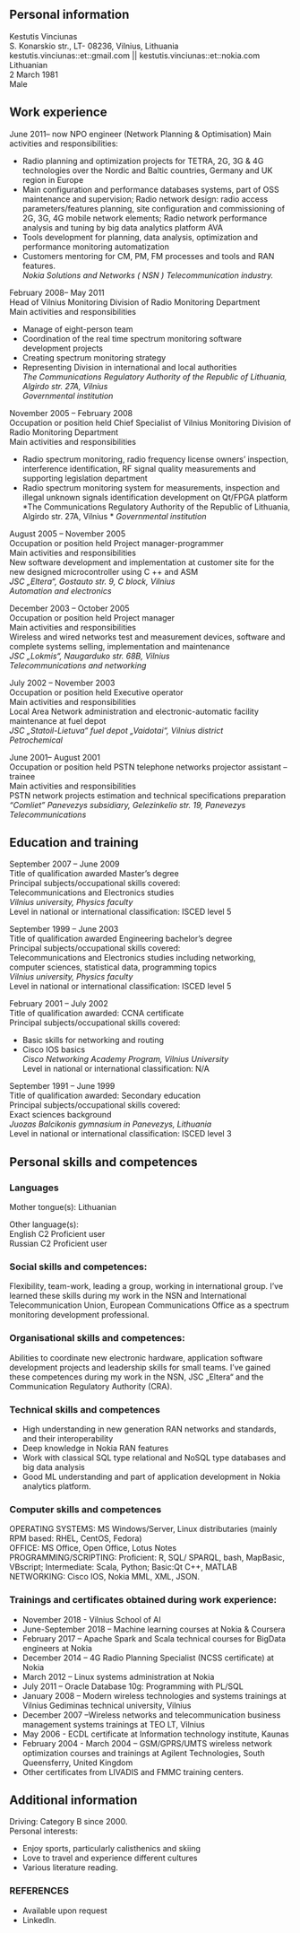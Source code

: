 
## Personal information	
Kestutis Vinciunas  
S. Konarskio str., LT- 08236, Vilnius, Lithuania  
kestutis.vinciunas::et::gmail.com || kestutis.vinciunas::et::nokia.com  
Lithuanian  
2 March 1981  
Male  
	
## Work experience	
	
June 2011– now 
NPO engineer (Network Planning & Optimisation)
Main activities and responsibilities:  
- Radio planning and optimization projects for TETRA, 2G, 3G & 4G technologies over the Nordic and Baltic countries, Germany and UK region in Europe  
- Main configuration and performance databases systems, part of OSS maintenance and supervision; Radio network design: radio access parameters/features planning, site configuration and commissioning of 2G, 3G, 4G mobile network elements; Radio network performance analysis and tuning by big data analytics platform AVA  
- Tools development for planning, data analysis, optimization and performance monitoring automatization  
- Customers mentoring for CM, PM, FM processes and tools and RAN features.  
*Nokia Solutions and Networks ( NSN )*
*Telecommunication industry.*
	
February 2008– May 2011  
Head of Vilnius Monitoring Division of Radio Monitoring Department  
Main activities and responsibilities  
- Manage of eight-person team  
- Coordination of the real time spectrum monitoring software development projects  
- Creating spectrum monitoring strategy  
- Representing Division in international and local authorities  
*The Communications Regulatory Authority of the Republic of Lithuania, Algirdo str. 27A, Vilnius*  
*Governmental institution*  
	
November 2005 – February 2008  
Occupation or position held	Chief Specialist of Vilnius Monitoring Division of Radio Monitoring Department  
Main activities and responsibilities  
- Radio spectrum monitoring, radio frequency license owners’ inspection, interference identification, RF signal quality measurements and supporting legislation department  
- Radio spectrum monitoring system for measurements, inspection and illegal unknown signals identification development on Qt/FPGA platform  
*The Communications Regulatory Authority of the Republic of Lithuania, Algirdo str. 27A, Vilnius * 
*Governmental institution*  
	
August 2005 – November 2005  
Occupation or position held	Project manager-programmer  
Main activities and responsibilities  
New software development and implementation at customer site for the new designed microcontroller using C ++ and ASM  
*JSC „Eltera“, Gostauto str. 9, C block, Vilnius*  
*Automation and electronics*  
	
December 2003 – October 2005  
Occupation or position held	Project manager  
Main activities and responsibilities  
Wireless and wired networks test and measurement devices, software and complete systems selling, implementation and maintenance  
*JSC „Lokmis“, Naugarduko str. 68B, Vilnius*  
*Telecommunications and networking*  
	
July 2002 – November 2003  
Occupation or position held	Executive operator  
Main activities and responsibilities  
Local Area Network administration and electronic-automatic facility maintenance at fuel depot  
*JSC „Statoil-Lietuva“ fuel depot „Vaidotai“, Vilnius district*  
*Petrochemical*  
	
June 2001– August 2001  
Occupation or position held	PSTN telephone networks projector assistant – trainee  
Main activities and responsibilities  
PSTN network projects estimation and technical specifications preparation  
*“Comliet” Panevezys subsidiary, Gelezinkelio str. 19, Panevezys*  
*Telecommunications*  
	
## Education and training  
	
September 2007 – June 2009  
Title of qualification awarded	Master’s degree  
Principal subjects/occupational skills covered:  
Telecommunications and Electronics studies  
*Vilnius university, Physics faculty*  
Level in national or international classification: ISCED level 5  
	
September 1999 – June 2003  
Title of qualification awarded	Engineering bachelor’s degree  
Principal subjects/occupational skills covered:  
Telecommunications and Electronics studies including networking, computer sciences, statistical data, programming topics  
*Vilnius university, Physics faculty*  
Level in national or international classification: ISCED level 5  
	
February 2001 – July 2002  
Title of qualification awarded: CCNA certificate  
Principal subjects/occupational skills covered:  
- Basic skills for networking and routing  
- Cisco IOS basics  
*Cisco Networking Academy Program, Vilnius University*  
Level in national or international classification: N/A  
	
September 1991 – June 1999  
Title of qualification awarded: Secondary education  
Principal subjects/occupational skills covered:    
Exact sciences background  
*Juozas Balcikonis gymnasium in Panevezys, Lithuania*  
Level in national or international classification: ISCED level 3
	
## Personal skills and competences  
	
### Languages
Mother tongue(s): Lithuanian  

Other language(s):  
English		C2	Proficient user  
Russian		C2	Proficient user  
	
### Social skills and competences:  
Flexibility, team-work, leading a group, working in international group. I’ve learned these skills during my work in the NSN and International Telecommunication Union, European Communications Office as a spectrum monitoring development professional.  
	
### Organisational skills and competences:  
Abilities to coordinate new electronic hardware, application software development projects and leadership skills for small teams. I’ve gained these competences during my work in the NSN, JSC „Eltera“ and the Communication Regulatory Authority (CRA).  
	
### Technical skills and competences	  
- High understanding in new generation RAN networks and standards, and their interoperability  
- Deep knowledge in Nokia RAN features  
- Work with classical SQL type relational and NoSQL type databases and big data analysis  
- Good ML understanding and part of application development in Nokia analytics platform.  
	
### Computer skills and competences	  
OPERATING SYSTEMS: MS Windows/Server, Linux distributaries (mainly RPM based: RHEL, CentOS, Fedora)  
OFFICE: MS Office, Open Office, Lotus Notes  
PROGRAMMING/SCRIPTING: Proficient: R, SQL/ SPARQL, bash, MapBasic, VBscript; Intermediate: Scala, Python; Basic:Qt C++, MATLAB  
NETWORKING: Cisco IOS, Nokia MML, XML, JSON.  
	
### Trainings and certificates obtained during work experience:  
- November 2018 - Vilnius School of AI  
- June-September 2018 – Machine learning courses at Nokia & Coursera  
- February 2017 – Apache Spark and Scala technical courses for BigData engineers at Nokia  
- December 2014 – 4G Radio Planning Specialist (NCSS certificate) at Nokia   
- March 2012 – Linux systems administration at Nokia  
- July 2011 – Oracle Database 10g: Programming with PL/SQL  
- January 2008 – Modern wireless technologies and systems trainings at Vilnius Gediminas technical university, Vilnius  
- December 2007 –Wireless networks and telecommunication business management systems trainings at TEO LT, Vilnius  
- May 2006 - ECDL certificate at Information technology institute, Kaunas  
- February 2004 - March 2004 – GSM/GPRS/UMTS wireless network optimization courses and trainings at Agilent Technologies, South Queensferry, United Kingdom  
- Other certificates from LIVADIS and FMMC training centers.  
	
## Additional information  
Driving: Category B since 2000.  
Personal interests:  
- Enjoy sports, particularly calisthenics and skiing  
- Love to travel and experience different cultures  
- Various literature reading.  

### REFERENCES  
- Available upon request  
- LinkedIn.  


